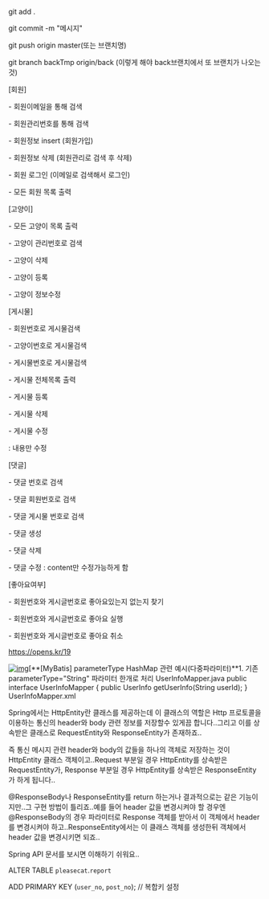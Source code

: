 git add .

git commit -m "메시지"

git push origin master(또는 브랜치명)

git branch backTmp origin/back (이렇게 해야 back브랜치에서 또 브랜치가 나오는것)







[회원]

\- 회원이메일을 통해 검색

\- 회원관리번호를 통해 검색

\- 회원정보 insert (회원가입)

\- 회원정보 삭제 (회원관리로 검색 후 삭제)

\- 회원 로그인 (이메일로 검색해서 로그인)

\- 모든 회원 목록 출력



[고양이]

\- 모든 고양이 목록 출력

\- 고양이 관리번호로 검색

\- 고양이 삭제

\- 고양이 등록

\- 고양이 정보수정



[게시물]

\- 회원번호로 게시물검색

\- 고양이번호로 게시물검색

\- 게시물번호로 게시물검색

\- 게시물 전체목록 출력

\- 게시물 등록

\- 게시물 삭제

\- 게시물 수정

: 내용만 수정



[댓글]

\- 댓글 번호로 검색

\- 댓글 회원번호로 검색

\- 댓글 게시물 번호로 검색

\- 댓글 생성

\- 댓글 삭제

\- 댓글 수정 : content만 수정가능하게 함



[좋아요여부]

\- 회원번호와 게시글번호로 좋아요있는지 없는지 찾기

\- 회원번호와 게시글번호로 좋아요 실행

\- 회원번호와 게시글번호로 좋아요 취소

https://opens.kr/19

[![img](https://dthumb-phinf.pstatic.net/?src=%22https%3A%2F%2Ft1.daumcdn.net%2Ftistory_admin%2Fstatic%2Fimages%2FopenGraph%2Fopengraph.png%22&type=ff500_300)](https://opens.kr/19)[**[MyBatis\] parameterType HashMap 관련 예시(다중파라미터)**1. 기존 parameterType="String" 파라미터 한개로 처리 UserInfoMapper.java public interface UserInfoMapper { public UserInfo getUserInfo(String userId); } UserInfoMapper.xml 

Spring에서는 HttpEntity란 클래스를 제공하는데 이 클래스의 역할은 Http 프로토콜을 이용하는 통신의 header와 body 관련 정보를 저장할수 있게끔 합니다..그리고 이를 상속받은 클래스로 RequestEntity와 ResponseEntity가 존재하죠..

즉 통신 메시지 관련 header와 body의 값들을 하나의 객체로 저장하는 것이 HttpEntity 클래스 객체이고..Request 부분일 경우 HttpEntity를 상속받은 RequestEntity가, Response 부분일 경우 HttpEntity를 상속받은 ResponseEntity가 하게 됩니다..

@ResponseBody나 ResponseEntity를 return 하는거나 결과적으로는 같은 기능이지만..그 구현 방법이 틀리죠..예를 들어 header 값을 변경시켜야 할 경우엔 @ResponseBody의 경우 파라미터로 Response 객체를 받아서 이 객체에서  header를 변경시켜야 하고..ResponseEntity에서는 이 클래스 객체를 생성한뒤 객체에서 header 값을 변경시키면 되죠..

Spring API 문서를 보시면 이해하기 쉬워요..



ALTER TABLE `pleasecat`.`report` 

ADD PRIMARY KEY (`user_no`, `post_no`);   // 복합키 설정